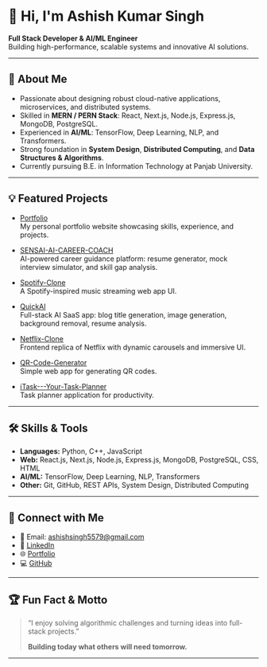 # 👋 Hi, I'm Ashish Kumar Singh

**Full Stack Developer & AI/ML Engineer**  
Building high-performance, scalable systems and innovative AI solutions.

---

## 🚀 About Me

- Passionate about designing robust cloud-native applications, microservices, and distributed systems.
- Skilled in **MERN / PERN Stack**: React, Next.js, Node.js, Express.js, MongoDB, PostgreSQL.
- Experienced in **AI/ML**: TensorFlow, Deep Learning, NLP, and Transformers.
- Strong foundation in **System Design**, **Distributed Computing**, and **Data Structures & Algorithms**.
- Currently pursuing B.E. in Information Technology at Panjab University.

---

## 💡 Featured Projects

- [Portfolio](https://github.com/Codewithashish14/Portfolio)  
  My personal portfolio website showcasing skills, experience, and projects.

- [SENSAI-AI-CAREER-COACH](https://github.com/Codewithashish14/SENSAI-AI-CAREER-COACH)  
  AI-powered career guidance platform: resume generator, mock interview simulator, and skill gap analysis.

- [Spotify-Clone](https://github.com/Codewithashish14/Spotify-Clone)  
  A Spotify-inspired music streaming web app UI.

- [QuickAI](https://github.com/Codewithashish14/QuickAI)  
  Full-stack AI SaaS app: blog title generation, image generation, background removal, resume analysis.

- [Netflix-Clone](https://github.com/Codewithashish14/Netflix-Clone)  
  Frontend replica of Netflix with dynamic carousels and immersive UI.

- [QR-Code-Generator](https://github.com/Codewithashish14/QR-Code-Generator)  
  Simple web app for generating QR codes.

- [iTask---Your-Task-Planner](https://github.com/Codewithashish14/iTask---Your-Task-Planner)  
  Task planner application for productivity.

---

## 🛠️ Skills & Tools

- **Languages:** Python, C++, JavaScript
- **Web:** React.js, Next.js, Node.js, Express.js, MongoDB, PostgreSQL, CSS, HTML
- **AI/ML:** TensorFlow, Deep Learning, NLP, Transformers
- **Other:** Git, GitHub, REST APIs, System Design, Distributed Computing

---

## 🤝 Connect with Me

- 📧 Email: [ashishsingh5579@gmail.com](mailto:ashishsingh5579@gmail.com)
- 🔗 [LinkedIn](https://www.linkedin.com/in/codewithashish14/)
- 🌐 [Portfolio](https://codewithashish14.github.io/Portfolio/)
- 💻 [GitHub](https://github.com/Codewithashish14)

---

## 🏆 Fun Fact & Motto

> “I enjoy solving algorithmic challenges and turning ideas into full-stack projects.”
>
> **Building today what others will need tomorrow.**

---

<!--
✨ Thanks for visiting! Let’s connect and build something amazing. 
-->
